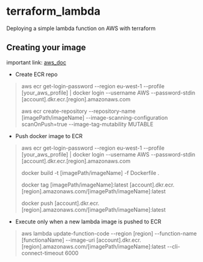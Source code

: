 # terraform_lambda
Deploying a simple lambda function on AWS with terraform

## Creating your image
important link: [aws_doc](https://docs.aws.amazon.com/lambda/latest/dg/python-image.html)

- Create ECR repo
> aws ecr get-login-password --region eu-west-1 --profile [your_aws_profile] | docker login --username AWS --password-stdin [account].dkr.ecr.[region].amazonaws.com
>
> aws ecr create-repository --repository-name [imagePath/imageName] --image-scanning-configuration scanOnPush=true --image-tag-mutability MUTABLE

- Push docker image to ECR
> aws ecr get-login-password --region eu-west-1 --profile [your_aws_profile] | docker login --username AWS --password-stdin [account].dkr.ecr.[region].amazonaws.com
>
> docker build -t [imagePath/imageName] -f Dockerfile .
>
> docker tag [imagePath/imageName]:latest [account].dkr.ecr.[region].amazonaws.com/[imagePath/imageName]:latest
>
> docker push [account].dkr.ecr.[region].amazonaws.com/[imagePath/imageName]:latest

- Execute only when a new lambda image is pushed to ECR
> aws lambda update-function-code --region [region] --function-name [functionaName] --image-uri [account].dkr.ecr.[region].amazonaws.com/[imagePath/imageName]:latest --cli-connect-timeout 6000

